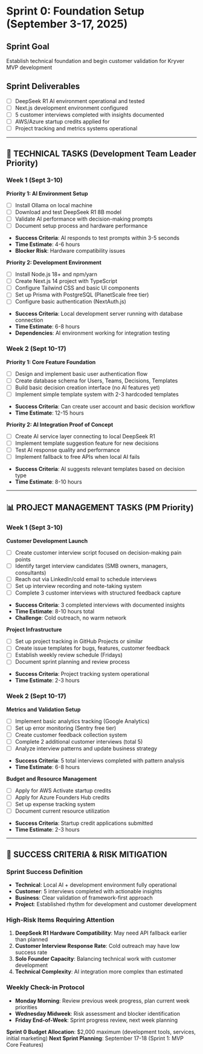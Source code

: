 # Sprint 0: Foundation Setup (September 3-17, 2025)

## Sprint Goal
Establish technical foundation and begin customer validation for Kryver MVP development

## Sprint Deliverables
- [ ] DeepSeek R1 AI environment operational and tested
- [ ] Next.js development environment configured  
- [ ] 5 customer interviews completed with insights documented
- [ ] AWS/Azure startup credits applied for
- [ ] Project tracking and metrics systems operational

---

## 🔧 TECHNICAL TASKS (Development Team Leader Priority)

### Week 1 (Sept 3-10)
**Priority 1: AI Environment Setup**
- [ ] Install Ollama on local machine
- [ ] Download and test DeepSeek R1 8B model
- [ ] Validate AI performance with decision-making prompts
- [ ] Document setup process and hardware performance
- **Success Criteria**: AI responds to test prompts within 3-5 seconds
- **Time Estimate**: 4-6 hours
- **Blocker Risk**: Hardware compatibility issues

**Priority 2: Development Environment**  
- [ ] Install Node.js 18+ and npm/yarn
- [ ] Create Next.js 14 project with TypeScript
- [ ] Configure Tailwind CSS and basic UI components
- [ ] Set up Prisma with PostgreSQL (PlanetScale free tier)
- [ ] Configure basic authentication (NextAuth.js)
- **Success Criteria**: Local development server running with database connection
- **Time Estimate**: 6-8 hours
- **Dependencies**: AI environment working for integration testing

### Week 2 (Sept 10-17)
**Priority 1: Core Feature Foundation**
- [ ] Design and implement basic user authentication flow
- [ ] Create database schema for Users, Teams, Decisions, Templates
- [ ] Build basic decision creation interface (no AI features yet)
- [ ] Implement simple template system with 2-3 hardcoded templates
- **Success Criteria**: Can create user account and basic decision workflow
- **Time Estimate**: 12-15 hours

**Priority 2: AI Integration Proof of Concept**
- [ ] Create AI service layer connecting to local DeepSeek R1
- [ ] Implement template suggestion feature for new decisions
- [ ] Test AI response quality and performance
- [ ] Implement fallback to free APIs when local AI fails
- **Success Criteria**: AI suggests relevant templates based on decision type
- **Time Estimate**: 8-10 hours

---

## 📊 PROJECT MANAGEMENT TASKS (PM Priority)

### Week 1 (Sept 3-10)
**Customer Development Launch**
- [ ] Create customer interview script focused on decision-making pain points
- [ ] Identify target interview candidates (SMB owners, managers, consultants)
- [ ] Reach out via LinkedIn/cold email to schedule interviews
- [ ] Set up interview recording and note-taking system
- [ ] Complete 3 customer interviews with structured feedback capture
- **Success Criteria**: 3 completed interviews with documented insights
- **Time Estimate**: 8-10 hours total
- **Challenge**: Cold outreach, no warm network

**Project Infrastructure**
- [ ] Set up project tracking in GitHub Projects or similar
- [ ] Create issue templates for bugs, features, customer feedback
- [ ] Establish weekly review schedule (Fridays)
- [ ] Document sprint planning and review process
- **Success Criteria**: Project tracking system operational
- **Time Estimate**: 2-3 hours

### Week 2 (Sept 10-17)
**Metrics and Validation Setup**
- [ ] Implement basic analytics tracking (Google Analytics)
- [ ] Set up error monitoring (Sentry free tier)  
- [ ] Create customer feedback collection system
- [ ] Complete 2 additional customer interviews (total 5)
- [ ] Analyze interview patterns and update business strategy
- **Success Criteria**: 5 total interviews completed with pattern analysis
- **Time Estimate**: 6-8 hours

**Budget and Resource Management**
- [ ] Apply for AWS Activate startup credits
- [ ] Apply for Azure Founders Hub credits
- [ ] Set up expense tracking system
- [ ] Document current resource utilization
- **Success Criteria**: Startup credit applications submitted
- **Time Estimate**: 2-3 hours

---

## 🎯 SUCCESS CRITERIA & RISK MITIGATION

### Sprint Success Definition
- **Technical**: Local AI + development environment fully operational
- **Customer**: 5 interviews completed with actionable insights
- **Business**: Clear validation of framework-first approach
- **Project**: Established rhythm for development and customer development

### High-Risk Items Requiring Attention
1. **DeepSeek R1 Hardware Compatibility**: May need API fallback earlier than planned
2. **Customer Interview Response Rate**: Cold outreach may have low success rate
3. **Solo Founder Capacity**: Balancing technical work with customer development
4. **Technical Complexity**: AI integration more complex than estimated

### Weekly Check-in Protocol
- **Monday Morning**: Review previous week progress, plan current week priorities
- **Wednesday Midweek**: Risk assessment and blocker identification
- **Friday End-of-Week**: Sprint progress review, next week planning

**Sprint 0 Budget Allocation**: $2,000 maximum (development tools, services, initial marketing)
**Next Sprint Planning**: September 17-18 (Sprint 1: MVP Core Features)
